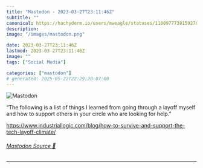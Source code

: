 ```yaml
---
title: "Mastodon - 2023-03-27T23:11:46Z"
subtitle: ""
canonical: https://hachyderm.io/users/mweagle/statuses/110097773815927822
description:
image: "/images/mastodon.png"

date: 2023-03-27T23:11:46Z
lastmod: 2023-03-27T23:11:46Z
image: ""
tags: ["Social Media"]

categories: ["mastodon"]
# generated: 2025-05-22T22:29:20-07:00
---
```

![Mastodon](/images/mastodon.png)

<p>“The following is a list of things I learned from going through a layoff myself and how to support others in your circle who are looking for help.”</p><p><a href="https://www.industriallogic.com/blog/how-to-survive-and-support-the-tech-layoff-climate/" target="_blank" rel="nofollow noopener noreferrer" translate="no"><span class="invisible">https://www.</span><span class="ellipsis">industriallogic.com/blog/how-t</span><span class="invisible">o-survive-and-support-the-tech-layoff-climate/</span></a></p>


###### [Mastodon Source 🐘](https://hachyderm.io/@mweagle/110097773815927822)

___
